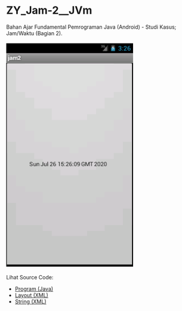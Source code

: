 # ZY_Jam-2__JVm
Bahan Ajar Fundamental Pemrograman Java (Android) - Studi Kasus; Jam/Waktu (Bagian 2).<br><br>
<img src="https://github.com/RizkyKhapidsyah/ZY_Jam-2__JVm/blob/master/rslt/001.PNG" height=600px width=340px><br><br>
Lihat Source Code:<br>
- <a href="https://github.com/RizkyKhapidsyah/ZY_Jam-2__JVm/blob/master/src/com/rk/jam2/jam2.java">Program (Java)</a><br>
- <a href="https://github.com/RizkyKhapidsyah/ZY_Jam-2__JVm/blob/master/res/layout/main.xml">Layout (XML)</a><br>
- <a href="https://github.com/RizkyKhapidsyah/ZY_Jam-2__JVm/blob/master/res/values/strings.xml">String (XML)</a>
